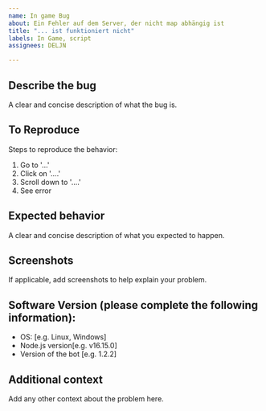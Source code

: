 ```yaml
---
name: In game Bug
about: Ein Fehler auf dem Server, der nicht map abhängig ist
title: "... ist funktioniert nicht"
labels: In Game, script
assignees: DELJN

---
```


## Describe the bug
A clear and concise description of what the bug is.

## To Reproduce
Steps to reproduce the behavior:
1. Go to '...'
2. Click on '....'
3. Scroll down to '....'
4. See error

## Expected behavior
A clear and concise description of what you expected to happen.

## Screenshots
If applicable, add screenshots to help explain your problem.

## Software Version (please complete the following information):
 - OS: [e.g. Linux, Windows]
 - Node.js version[e.g. v16.15.0]
 - Version of the bot [e.g. 1.2.2]

## Additional context
Add any other context about the problem here.
